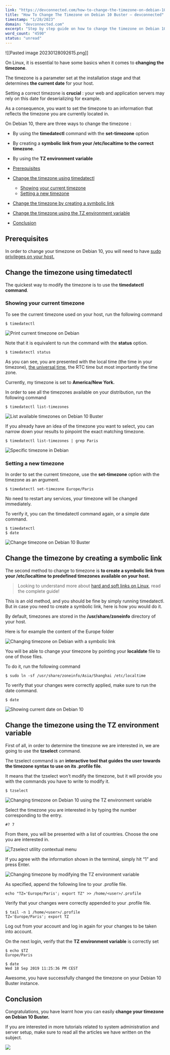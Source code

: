```yaml
---
link: "https://devconnected.com/how-to-change-the-timezone-on-debian-10-buster/"
title: "How To Change The Timezone on Debian 10 Buster – devconnected"
timestamp: "1/28/2023"
domain: "devconnected.com"
excerpt: "Step by step guide on how to change the timezone on Debian 10 Buster, with timedatectl or by creating a symlink to timezone files."
word_count: "4590"
status: "unread"
---
```

![[Pasted image 20230128092615.png]]

On Linux, it is essential to have some basics when it comes to **changing the timezone**.

The timezone is a parameter set at the installation stage and that determines **the current date** for your host.

Setting a correct timezone is **crucial** : your web and application servers may rely on this date for deserializing for example.

As a consequence, you want to set the timezone to an information that reflects the timezone you are currently located in.

On Debian 10, there are three ways to change the timezone :

-   By using the **timedatectl** command with the **set-timezone** option
-   By creating a **symbolic link from your /etc/localtime to the correct timezone**.
-   By using the **TZ environment variable**

-   [Prerequisites](#Prerequisites "Prerequisites")
-   [Change the timezone using timedatectl](#Change_the_timezone_using_timedatectl "Change the timezone using timedatectl")
    -   [Showing your current timezone](#Showing_your_current_timezone "Showing your current timezone")
    -   [Setting a new timezone](#Setting_a_new_timezone "Setting a new timezone")
-   [Change the timezone by creating a symbolic link](#Change_the_timezone_by_creating_a_symbolic_link "Change the timezone by creating a symbolic link")
-   [Change the timezone using the TZ environment variable](#Change_the_timezone_using_the_TZ_environment_variable "Change the timezone using the TZ environment variable")
-   [Conclusion](#Conclusion "Conclusion")

## Prerequisites

In order to change your timezone on Debian 10, you will need to have [sudo privileges on your host.](https://devconnected.com/how-to-add-a-user-to-sudoers-on-debian-10-buster/)

## Change the timezone using timedatectl

The quickest way to modify the timezone is to use the **timedatectl command**.

### Showing your current timezone

To see the current timezone used on your host, run the following command

```
$ timedatectl
```

![Print current timezone on Debian](https://devconnected.com/wp-content/uploads/2019/09/timedatectl.png)

Note that it is equivalent to run the command with the **status** option.

```
$ timedatectl status
```

As you can see, you are presented with the local time (the time in your timezone), [the universal time](https://en.wikipedia.org/wiki/Universal_Time), the RTC time but most importantly the time zone.

Currently, my timezone is set to **America/New York.**

In order to see all the timezones available on your distribution, run the following command

```
$ timedatectl list-timezones
```

![List available timezones on Debian 10 Buster](https://devconnected.com/wp-content/uploads/2019/09/list-timezones.png)

If you already have an idea of the timezone you want to select, you can narrow down your results to pinpoint the exact matching timezone.

```
$ timedatectl list-timezones | grep Paris
```

![Specific timezone in Debian](https://devconnected.com/wp-content/uploads/2019/09/list-timezones-city.png)

### Setting a new timezone

In order to set the current timezone, use the **set-timezone** option with the timezone as an argument.

```
$ timedatectl set-timezone Europe/Paris
```

No need to restart any services, your timezone will be changed immediately.

To verify it, you can the timedatectl command again, or a simple date command.

```
$ timedatectl
$ date
```

![Change timezone on Debian 10 Buster](https://devconnected.com/wp-content/uploads/2019/09/changed-timezone.png)

## Change the timezone by creating a symbolic link

The second method to change to timezone is **to create a symbolic link from your /etc/localtime to predefined timezones available on your host.**

> Looking to understand more about [hard and soft links on Linux](https://devconnected.com/input-output-redirection-on-linux-explained/), read the complete guide!

This is an old method, and you should be fine by simply running timedatectl. But in case you need to create a symbolic link, here is how you would do it.

By default, timezones are stored in the **/usr/share/zoneinfo** directory of your host.

Here is for example the content of the Europe folder

![Changing timezone on Debian with a symbolic link](https://devconnected.com/wp-content/uploads/2019/09/europe-folder-timezone.png)

You will be able to change your timezone by pointing your **localdate** file to one of those files.

To do it, run the following command

```
$ sudo ln -sf /usr/share/zoneinfo/Asia/Shanghai /etc/localtime
```

To verify that your changes were correctly applied, make sure to run the date command.

```
$ date 
```

![Showing current date on Debian 10](https://devconnected.com/wp-content/uploads/2019/09/date-shanghai-1.png)

## Change the timezone using the TZ environment variable

First of all, in order to determine the timezone we are interested in, we are going to use the **tzselect** command.

The tzselect command is an **interactive tool that guides the user towards the timezone syntax to use on its .profile file**.

It means that the tzselect won’t modify the timezone, but it will provide you with the commands you have to write to modify it.

```
$ tzselect
```

![Changing timezone on Debian 10 using the TZ environment variable](https://devconnected.com/wp-content/uploads/2019/09/tzselect.png)

Select the timezone you are interested in by typing the number corresponding to the entry.

```
#? 7
```

From there, you will be presented with a list of countries. Choose the one you are interested in.

![Tzselect utility contextual menu](https://devconnected.com/wp-content/uploads/2019/09/france-15.png)

If you agree with the information shown in the terminal, simply hit “1” and press Enter.

![Changing timezone by modifying the TZ environment variable](https://devconnected.com/wp-content/uploads/2019/09/final-screen.png)

As specified, append the following line to your .profile file.

```
echo "TZ='Europe/Paris'; export TZ" >> /home/<user>/.profile
```

Verify that your changes were correctly appended to your .profile file.

```
$ tail -n 1 /home/<user>/.profile
TZ='Europe/Paris'; export TZ
```

Log out from your account and log in again for your changes to be taken into account.

On the next login, verify that the **TZ environment variable** is correctly set

```
$ echo $TZ
Europe/Paris

$ date
Wed 18 Sep 2019 11:25:36 PM CEST
```

Awesome, you have successfully changed the timezone on your Debian 10 Buster instance.

## Conclusion

Congratulations, you have learnt how you can easily **change your timezone on Debian 10 Buster.**

If you are interested in more tutorials related to system administration and server setup, make sure to read all the articles we have written on the subject.

[![](https://devconnected.com/wp-content/uploads/2019/09/Copie-de-Passionate-about-monitoring-DevOps-Docker-Linux-Administration_-1024x341.png)](https://devconnected.com/category/linux-administration/)